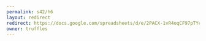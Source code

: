 ```yaml
---
permalink: s42/h6
layout: redirect
redirect: https://docs.google.com/spreadsheets/d/e/2PACX-1vR4oqCF97pTYcw4ovj29ySSRn_TXInNGCiSsFGNalaB1aOvYdB4_9c_-eHhaTR8408RNPGAmdGmNIWP/pubhtml
owner: truffles
---
```

